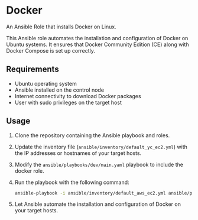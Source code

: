 # Docker

An Ansible Role that installs Docker on Linux.

This Ansible role automates the installation and configuration of Docker on Ubuntu systems. It ensures that Docker
Community Edition (CE) along with Docker Compose is set up correctly.

## Requirements

* Ubuntu operating system
* Ansible installed on the control node
* Internet connectivity to download Docker packages
* User with sudo privileges on the target host

## Usage

1. Clone the repository containing the Ansible playbook and roles.
2. Update the inventory file (`ansible/inventory/default_yc_ec2.yml`) with the IP addresses or hostnames of your target
   hosts.
3. Modify the `ansible/playbooks/dev/main.yaml` playbook to include the docker role.
4. Run the playbook with the following command:

   ```bash
   ansible-playbook -i ansible/inventory/default_aws_ec2.yml ansible/playbooks/dev/main.yaml 
   ```

5. Let Ansible automate the installation and configuration of Docker on your target hosts.
